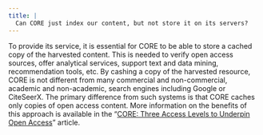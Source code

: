 ```yaml
---
title: |
  Can CORE just index our content, but not store it on its servers?
---
```

To provide its service, it is essential for CORE to be able to store
a cached copy of the harvested content. This is needed to verify open
access sources, offer analytical services, support text and data mining,
recommendation tools, etc. By cashing a copy of the harvested
resource, CORE is not different from many commercial and
non-commercial, academic and non-academic, search engines including
Google or CiteSeerX.
The primary difference from such systems is that CORE caches only
copies of open access content. More information on the benefits of
this approach is available in the “[CORE: Three Access Levels to
Underpin Open Access](http://www.dlib.org/dlib/november12/knoth/11knoth.html)”
article.

